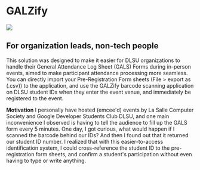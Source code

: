 # GALZify
<img src='https://img.shields.io/badge/DLSU-ORGLIFE-100000?style=for-the-badge&logoColor=white&labelColor=00703C&color=333333'/>

## For organization leads, non-tech people
This solution was designed to make it easier for DLSU organizations to handle their General Attendance Log Sheet (GALS) Forms during in-person events, aimed to make participant attendance processing more seamless.
You can directly import your Pre-Registration Form sheets (File > export as (.csv)) to the application, and use the GALZify barcode scanning application on DLSU student IDs when they enter the event venue, and immediately be registered to the event.

**Motivation**
I personally have hosted (emcee'd) events by La Salle Computer Society and Google Developer Students Club DLSU, and one main inconvenience I observed is having to tell the audience to fill up the GALS form every 5 minutes.
One day, I got curious, what would happen if I scanned the barcode behind our IDs? And then I found out that it returned our student ID number.
I realized that with this easier-to-access identification system, I could cross-reference the student ID to the pre-registration form sheets, and confirm a student's participation without even having to type or write anything.
